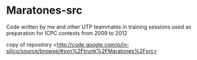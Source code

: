 Maratones-src
=============

Code written by me and other UTP teammates in training sessions used as preparation for ICPC contests from 2009 to 2012

copy of repository &lt;http://code.google.com/p/in-silico/source/browse/#svn%2Ftrunk%2FMaratones%2Fsrc>
